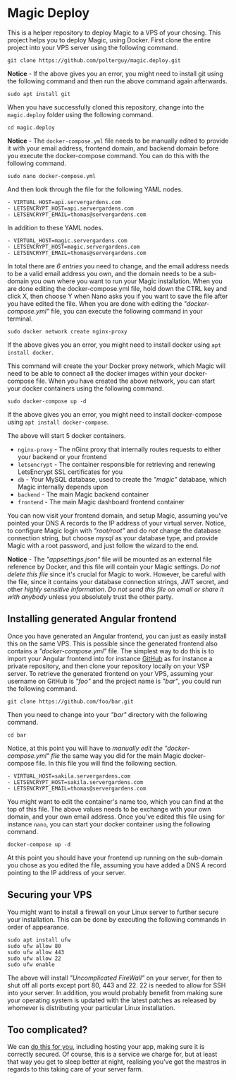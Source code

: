 
# Magic Deploy

This is a helper repository to deploy Magic to a VPS of your chosing. This project helps you to deploy Magic,
using Docker. First clone the entire project into your VPS server using the following command.

```
git clone https://github.com/polterguy/magic.deploy.git
```

**Notice** - If the above gives you an error, you might need to install git using the following
command and then run the above command again afterwards.

```
sudo apt install git
```

When you have successfully cloned this repository, change into the `magic.deploy` folder
using the following command.

```
cd magic.deploy
```

**Notice** - The `docker-compose.yml` file needs to be manually edited to provide it with your
email address, frontend domain, and backend domain before you execute the docker-compose command.
You can do this with the following command.

```
sudo nano docker-compose.yml
```

And then look through the file for the following YAML nodes.

```
- VIRTUAL_HOST=api.servergardens.com
- LETSENCRYPT_HOST=api.servergardens.com
- LETSENCRYPT_EMAIL=thomas@servergardens.com
```

In addition to these YAML nodes.

```
- VIRTUAL_HOST=magic.servergardens.com
- LETSENCRYPT_HOST=magic.servergardens.com
- LETSENCRYPT_EMAIL=thomas@servergardens.com
```

In total there are _6 entries_ you need to change, and the email address needs to be a valid email
address you own, and the domain needs to be a sub-domain you own where you want to run your Magic
installation. When you are done editing the docker-compose.yml file, hold down the CTRL key and
click X, then choose Y when Nano asks you if you want to save the file after you have edited the
file. When you are done with editing the _"docker-compose.yml"_ file, you can execute the following
command in your terminal.

```
sudo docker network create nginx-proxy
```

If the above gives you an error, you might need to install docker using `apt install docker`.

This command will create the your Docker proxy network, which Magic will need to be able to connect
all the docker images within your docker-compose file. When you have created the above network, you
can start your docker containers using the following command.

```
sudo docker-compose up -d
```

If the above gives you an error, you might need to install docker-compose using `apt install docker-compose`.

The above will start 5 docker containers.

* `nginx-proxy` - The nGinx proxy that internally routes requests to either your backend or your frontend
* `letsencrypt` - The container responsible for retrieving and renewing LetsEncrypt SSL certificates for you
* `db` - Your MySQL database, used to create the _"magic"_ database, which Magic internally depends upon
* `backend` - The main Magic backend container
* `frontend` - The main Magic dashboard frontend container

You can now visit your frontend domain, and setup Magic, assuming you've pointed your DNS A records to
the IP address of your virtual server. Notice, to configure Magic login with _"root/root"_ and do _not_
change the database connection string, but choose _mysql_ as your database type, and provide Magic with
a root password, and just follow the wizard to the end.

**Notice** - The _"appsettings.json"_ file will be mounted as an external file reference by Docker, and
this file will contain your Magic settings. _Do not delete this file_ since it's crucial for Magic to
work. However, be careful with the file, since it contains your database connection strings, JWT secret,
and other _highly sensitive information_. _Do not send this file on email or share it with anybody_ unless
you absolutely trust the other party.

## Installing generated Angular frontend

Once you have generated an Angular frontend, you can just as easily install this on the same VPS. This
is possible since the generated frontend also contains a _"docker-compose.yml"_ file. The simplest way
to do this is to import your Angular frontend into for instance [GitHub](https://github.com) as for
instance a private repository, and then clone your repository locally on your VSP server. To retrieve
the generated frontend on your VPS, assuming your username on GitHub is _"foo"_ and the project name is
_"bar"_, you could run the following command.

```
git clone https://github.com/foo/bar.git
```

Then you need to change into your _"bar"_ directory with the following command.

```
cd bar
```

Notice, at this point you will have to _manually edit the "docker-compose.yml" file_ the same
way you did for the main Magic docker-compose file. In this file you will find the following
section.

```
- VIRTUAL_HOST=sakila.servergardens.com
- LETSENCRYPT_HOST=sakila.servergardens.com
- LETSENCRYPT_EMAIL=thomas@servergardens.com
```

You might want to edit the container's name too, which you can find at the top of this file.
The above values needs to be exchange with your own domain, and your own email address. Once you've edited
this file using for instance `nano`, you can start your docker container using the following command.

```
docker-compose up -d
```

At this point you should have your frontend up running on the sub-domain you chose as you edited the file,
assuming you have added a DNS A record pointing to the IP address of your server.

## Securing your VPS

You might want to install a firewall on your Linux server to further secure your installation. This can be done
by executing the following commands in order of appearance.

```
sudo apt install ufw
sudo ufw allow 80
sudo ufw allow 443
sudo ufw allow 22
sudo ufw enable
```

The above will install _"Uncomplicated FireWall"_ on your server, for then to shut off all ports except
port 80, 443 and 22. 22 is needed to allow for SSH into your server. In addition, you would probably benefit
from making sure your operating system is updated with the latest patches as released by whomever is
distributing your particular Linux installation.

## Too complicated?

We can [do this for you](https://servergardens.com), including hosting your app, making sure it is
correctly secured. Of course, this is a service we charge for, but at least that way you get to sleep
better at night, realising you've got the mastros in regards to this taking care of your server farm.
